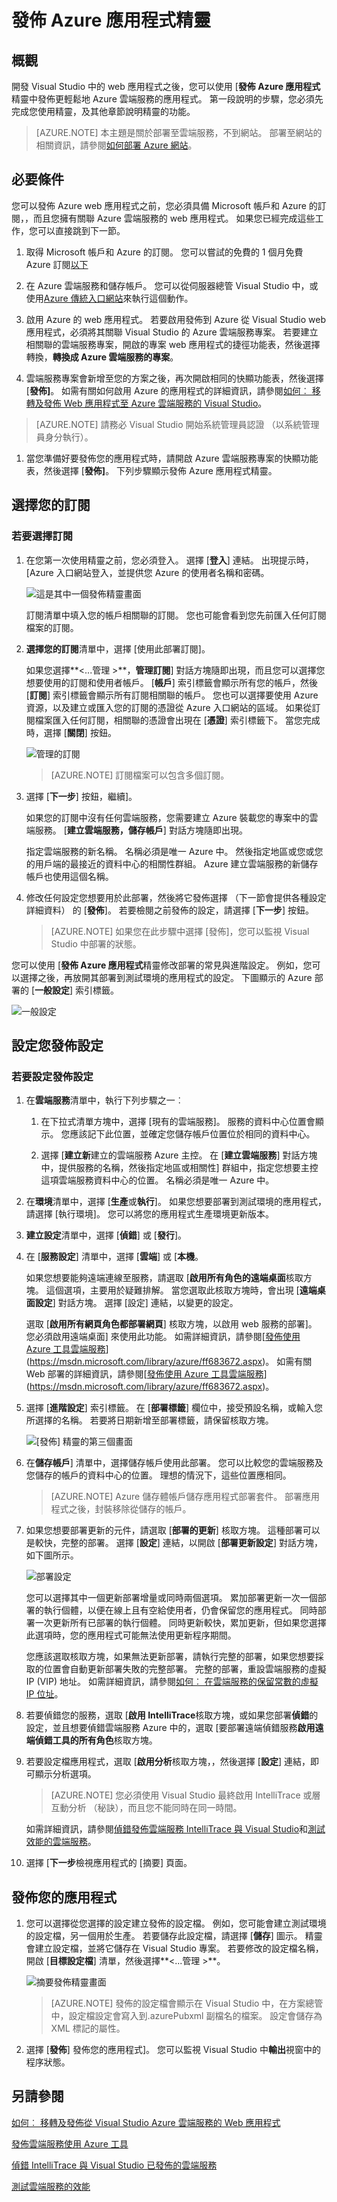 <properties 
   pageTitle="發佈 Azure 應用程式精靈 |Microsoft Azure"
   description="發佈 Azure 應用程式精靈"
   services="visual-studio-online"
   documentationCenter="na"
   authors="TomArcher"
   manager="douge"
   editor="" />
<tags 
   ms.service="multiple"
   ms.devlang="multiple"
   ms.topic="article"
   ms.tgt_pltfrm="na"
   ms.workload="na"
   ms.date="08/15/2016"
   ms.author="tarcher" />

# <a name="publish-azure-application-wizard"></a>發佈 Azure 應用程式精靈

## <a name="overview"></a>概觀

開發 Visual Studio 中的 web 應用程式之後，您可以使用 [**發佈 Azure 應用程式**精靈中發佈更輕鬆地 Azure 雲端服務的應用程式。 第一段說明的步驟，您必須先完成您使用精靈，及其他章節說明精靈的功能。

>[AZURE.NOTE] 本主題是關於部署至雲端服務，不到網站。 部署至網站的相關資訊，請參閱[如何部署 Azure 網站](https://social.msdn.microsoft.com/Search/windowsazure?query=How%20to%20Deploy%20an%20Azure%20Web%20Site&Refinement=138&ac=4#refinementChanges=117&pageNumber=1&showMore=false)。

## <a name="prerequisites"></a>必要條件

您可以發佈 Azure web 應用程式之前，您必須具備 Microsoft 帳戶和 Azure 的訂閱，，而且您擁有關聯 Azure 雲端服務的 web 應用程式。 如果您已經完成這些工作，您可以直接跳到下一節。

1. 取得 Microsoft 帳戶和 Azure 的訂閱。 您可以嘗試的免費的 1 個月免費 Azure 訂閱[以下](https://azure.microsoft.com/pricing/free-trial/)

1. 在 Azure 雲端服務和儲存帳戶。 您可以從伺服器總管 Visual Studio 中，或使用[Azure 傳統入口網站](http://go.microsoft.com/fwlink/?LinkID=213885)來執行這個動作。

1. 啟用 Azure 的 web 應用程式。 若要啟用發佈到 Azure 從 Visual Studio web 應用程式，必須將其關聯 Visual Studio 的 Azure 雲端服務專案。 若要建立相關聯的雲端服務專案，開啟的專案 web 應用程式的捷徑功能表，然後選擇轉換，**轉換成 Azure 雲端服務的專案**。

1. 雲端服務專案會新增至您的方案之後，再次開啟相同的快顯功能表，然後選擇 [**發佈]**。 如需有關如何啟用 Azure 的應用程式的詳細資訊，請參閱[如何︰ 移轉及發佈 Web 應用程式至 Azure 雲端服務的 Visual Studio](https://msdn.microsoft.com/library/azure/hh420322.aspx)。

>[AZURE.NOTE] 請務必 Visual Studio 開始系統管理員認證 （以系統管理員身分執行）。

1. 當您準備好要發佈您的應用程式時，請開啟 Azure 雲端服務專案的快顯功能表，然後選擇 [**發佈]**。 下列步驟顯示發佈 Azure 應用程式精靈。

## <a name="choosing-your-subscription"></a>選擇您的訂閱

### <a name="to-choose-a-subscription"></a>若要選擇訂閱

1. 在您第一次使用精靈之前，您必須登入。 選擇 [**登入**] 連結。 出現提示時，[Azure 入口網站登入，並提供您 Azure 的使用者名稱和密碼。 

    ![這是其中一個發佈精靈畫面](./media/vs-azure-tools-publish-azure-application-wizard/IC799159.png)

    訂閱清單中填入您的帳戶相關聯的訂閱。 您也可能會看到您先前匯入任何訂閱檔案的訂閱。

1. **選擇您的訂閱**清單中，選擇 [使用此部署訂閱]。

   如果您選擇**<...管理 >**，**管理訂閱**] 對話方塊隨即出現，而且您可以選擇您想要使用的訂閱和使用者帳戶。 [**帳戶**] 索引標籤會顯示所有您的帳戶，然後 [**訂閱**] 索引標籤會顯示所有訂閱相關聯的帳戶。 您也可以選擇要使用 Azure 資源，以及建立或匯入您的訂閱的憑證從 Azure 入口網站的區域。 如果從訂閱檔案匯入任何訂閱，相關聯的憑證會出現在 [**憑證**] 索引標籤下。 當您完成時，選擇 [**關閉**] 按鈕。

    ![管理的訂閱](./media/vs-azure-tools-publish-azure-application-wizard/IC799160.png)

    >[AZURE.NOTE] 訂閱檔案可以包含多個訂閱。

1. 選擇 [**下一步**] 按鈕，繼續]。 

    如果您的訂閱中沒有任何雲端服務，您需要建立 Azure 裝載您的專案中的雲端服務。 [**建立雲端服務，儲存帳戶**] 對話方塊隨即出現。

    指定雲端服務的新名稱。 名稱必須是唯一 Azure 中。 然後指定地區或您或您的用戶端的最接近的資料中心的相關性群組。 Azure 建立雲端服務的新儲存帳戶也使用這個名稱。

1. 修改任何設定您想要用於此部署，然後將它發佈選擇 （下一節會提供各種設定詳細資料） 的 [**發佈**]。 若要檢閱之前發佈的設定，請選擇 [**下一步**] 按鈕。

    >[AZURE.NOTE] 如果您在此步驟中選擇 [發佈]，您可以監視 Visual Studio 中部署的狀態。

您可以使用 [**發佈 Azure 應用程式**精靈修改部署的常見與進階設定。 例如，您可以選擇之後，再放開其部署到測試環境的應用程式的設定。 下圖顯示的 Azure 部署的 [**一般設定**] 索引標籤。

![一般設定](./media/vs-azure-tools-publish-azure-application-wizard/IC749013.png)

## <a name="configuring-your-publish-settings"></a>設定您發佈設定

### <a name="to-configure-the-publish-settings"></a>若要設定發佈設定

1. 在**雲端服務**清單中，執行下列步驟之一︰

   1. 在下拉式清單方塊中，選擇 [現有的雲端服務]。 服務的資料中心位置會顯示。 您應該記下此位置，並確定您儲存帳戶位置位於相同的資料中心。

    1. 選擇 [**建立新**建立的雲端服務 Azure 主控。 在 [**建立雲端服務**] 對話方塊中，提供服務的名稱，然後指定地區或相關性] 群組中，指定您想要主控這項雲端服務資料中心的位置。 名稱必須是唯一 Azure 中。

1. 在**環境**清單中，選擇 [**生產**或**執行**]。 如果您想要部署到測試環境的應用程式，請選擇 [執行環境]。 您可以將您的應用程式生產環境更新版本。

1. **建立設定**清單中，選擇 [**偵錯**] 或 [**發行**]。

1. 在 [**服務設定**] 清單中，選擇 [**雲端**] 或 [**本機**。

    如果您想要能夠遠端連線至服務，請選取 [**啟用所有角色的遠端桌面**核取方塊。 這個選項，主要用於疑難排解。 當您選取此核取方塊時，會出現 [**遠端桌面設定**] 對話方塊。 選擇 [設定] 連結，以變更的設定。

    選取 [**啟用所有網頁角色都部署網頁**] 核取方塊，以啟用 web 服務的部署]。 您必須啟用遠端桌面] 來使用此功能。 如需詳細資訊，請參閱[[發佈使用 Azure 工具雲端服務](https://msdn.microsoft.com/library/azure/ff683672.aspx)](https://msdn.microsoft.com/library/azure/ff683672.aspx)。 如需有關 Web 部署的詳細資訊，請參閱[[發佈使用 Azure 工具雲端服務](https://msdn.microsoft.com/library/azure/ff683672.aspx)](https://msdn.microsoft.com/library/azure/ff683672.aspx)。

1. 選擇 [**進階設定**] 索引標籤。 在 [**部署標籤**] 欄位中，接受預設名稱，或輸入您所選擇的名稱。 若要將日期新增至部署標籤，請保留核取方塊。

    ![[發佈] 精靈的第三個畫面](./media/vs-azure-tools-publish-azure-application-wizard/IC749014.png)

1. 在**儲存帳戶**] 清單中，選擇儲存帳戶使用此部署。 您可以比較您的雲端服務及您儲存的帳戶的資料中心的位置。 理想的情況下，這些位置應相同。

    >[AZURE.NOTE] Azure 儲存體帳戶儲存應用程式部署套件。 部署應用程式之後，封裝移除從儲存的帳戶。

1. 如果您想要部署更新的元件，請選取 [**部署的更新**] 核取方塊。 這種部署可以是較快，完整的部署。 選擇 [**設定**] 連結，以開啟 [**部署更新設定**] 對話方塊，如下圖所示。 

    ![部署設定](./media/vs-azure-tools-publish-azure-application-wizard/IC617060.png)

    您可以選擇其中一個更新部署增量或同時兩個選項。 累加部署更新一次一個部署的執行個體，以便在線上且有空給使用者，仍會保留您的應用程式。 同時部署一次更新所有已部署的執行個體。 同時更新較快，累加更新，但如果您選擇此選項時，您的應用程式可能無法使用更新程序期間。

    您應該選取核取方塊，如果無法更新部署，請執行完整的部署，如果您想要採取的位置會自動更新部署失敗的完整部署。 完整的部署，重設雲端服務的虛擬 IP (VIP) 地址。 如需詳細資訊，請參閱[如何︰ 在雲端服務的保留常數的虛擬 IP 位址](https://msdn.microsoft.com/library/azure/jj614593.aspx)。


1. 若要偵錯您的服務，選取 [**啟用 IntelliTrace**核取方塊，或如果您部署**偵錯**的設定，並且想要偵錯雲端服務 Azure 中的，選取 [要部署遠端偵錯服務**啟用遠端偵錯工具的所有角色**核取方塊。

2. 若要設定檔應用程式，選取 [**啟用分析**核取方塊，，然後選擇 [**設定**] 連結，即可顯示分析選項。 


    >[AZURE.NOTE] 您必須使用 Visual Studio 最終啟用 IntelliTrace 或層互動分析 （秘訣），而且您不能同時在同一時間。

    如需詳細資訊，請參閱[偵錯發佈雲端服務 IntelliTrace 與 Visual Studio](https://msdn.microsoft.com/library/azure/ff683671.aspx)和[測試效能的雲端服務](https://msdn.microsoft.com/library/azure/hh369930.aspx)。

1. 選擇 [**下一步**檢視應用程式的 [摘要] 頁面。

## <a name="publishing-your-application"></a>發佈您的應用程式

1. 您可以選擇從您選擇的設定建立發佈的設定檔。 例如，您可能會建立測試環境的設定檔，另一個用於生產。 若要儲存此設定檔，請選擇 [**儲存**] 圖示。 精靈會建立設定檔，並將它儲存在 Visual Studio 專案。 若要修改的設定檔名稱，開啟 [**目標設定檔**] 清單，然後選擇**<...管理 >**。

    ![摘要發佈精靈畫面](./media/vs-azure-tools-publish-azure-application-wizard/IC749015.png)

    >[AZURE.NOTE] 發佈的設定檔會顯示在 Visual Studio 中，在方案總管中，設定檔設定會寫入到.azurePubxml 副檔名的檔案。 設定會儲存為 XML 標記的屬性。

1. 選擇 [**發佈**] 發佈您的應用程式]。 您可以監視 Visual Studio 中**輸出**視窗中的程序狀態。

## <a name="see-also"></a>另請參閱

[如何︰ 移轉及發佈從 Visual Studio Azure 雲端服務的 Web 應用程式](https://msdn.microsoft.com/library/azure/hh420322.aspx)

[發佈雲端服務使用 Azure 工具](https://msdn.microsoft.com/library/azure/ff683672.aspx)

[偵錯 IntelliTrace 與 Visual Studio 已發佈的雲端服務](https://msdn.microsoft.com/library/azure/ff683671.aspx)

[測試雲端服務的效能](https://msdn.microsoft.com/library/azure/hh369930.aspx)

